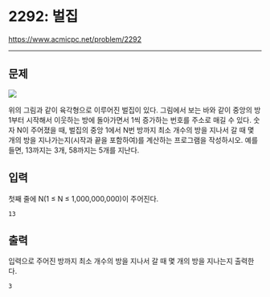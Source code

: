 # 2292: 벌집

https://www.acmicpc.net/problem/2292

---

## 문제

![](https://www.acmicpc.net/JudgeOnline/upload/201009/3(2).png)

위의 그림과 같이 육각형으로 이루어진 벌집이 있다. 그림에서 보는 바와 같이
중앙의 방 1부터 시작해서 이웃하는 방에 돌아가면서 1씩 증가하는 번호를 주소로
매길 수 있다. 숫자 N이 주어졌을 때, 벌집의 중앙 1에서 N번 방까지 최소 개수의
방을 지나서 갈 때 몇 개의 방을 지나가는지(시작과 끝을 포함하여)를 계산하는
프로그램을 작성하시오. 예를 들면, 13까지는 3개, 58까지는 5개를 지난다.

## 입력

첫째 줄에 N(1 ≤ N ≤ 1,000,000,000)이 주어진다.

```
13
```

## 출력

입력으로 주어진 방까지 최소 개수의 방을 지나서 갈 때 몇 개의 방을 지나는지
출력한다.

```
3
```
